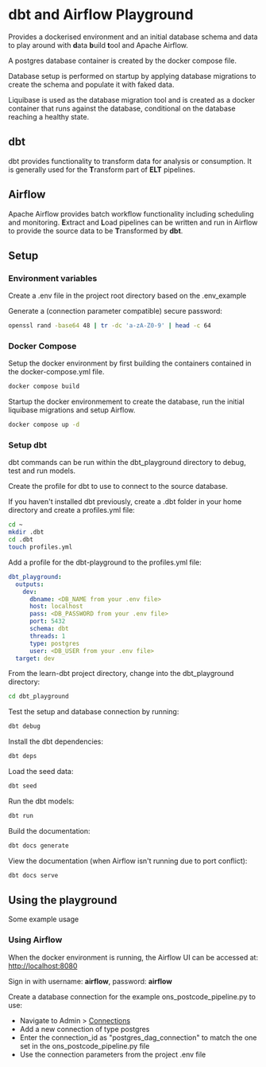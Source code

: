 # dbt and Airflow Playground

Provides a dockerised environment and an initial database schema and data to
play around with **d**ata **b**uild **t**ool and Apache Airflow.

A postgres database container is created by the docker compose file.

Database setup is performed on startup by applying database migrations to
create the schema and populate it with faked data.

Liquibase is used as the database migration tool and is created as a docker
container that runs against the database, conditional on the database reaching
a healthy state.

## dbt

dbt provides functionality to transform data for analysis or consumption.
It is generally used for the **T**ransform part of **ELT** pipelines.

## Airflow

Apache Airflow provides batch workflow functionality including scheduling
and monitoring. **E**xtract and **L**oad pipelines can be written and run
in Airflow to provide the source data to be **T**ransformed by **dbt**.

## Setup

### Environment variables

Create a .env file in the project root directory based on the .env_example

Generate a (connection parameter compatible) secure password:

```zsh
openssl rand -base64 48 | tr -dc 'a-zA-Z0-9' | head -c 64
```

### Docker Compose

Setup the docker environment by first building the containers contained
in the docker-compose.yml file.

```zsh
docker compose build
```

Startup the docker environmement to create the database, run the initial
liquibase migrations and setup Airflow.

```zsh
docker compose up -d
```

### Setup dbt

dbt commands can be run within the dbt_playground directory to debug, test
and run models.

Create the profile for dbt to use to connect to the source database.

If you haven't installed dbt previously, create a .dbt folder in your home
directory and create a profiles.yml file:

```zsh
cd ~
mkdir .dbt
cd .dbt
touch profiles.yml
```

Add a profile for the dbt-playground to the profiles.yml file:

```yaml
dbt_playground:
  outputs:
    dev:
      dbname: <DB_NAME from your .env file>
      host: localhost
      pass: <DB_PASSWORD from your .env file>
      port: 5432
      schema: dbt
      threads: 1
      type: postgres
      user: <DB_USER from your .env file>
  target: dev
```

From the learn-dbt project directory, change into the dbt_playground
directory:

```zsh
cd dbt_playground
```

Test the setup and database connection by running:

```zsh
dbt debug
```

Install the dbt dependencies:

```zsh
dbt deps
```

Load the seed data:

```zsh
dbt seed
```

Run the dbt models:

```zsh
dbt run
```

Build the documentation:

```zsh
dbt docs generate
```

View the documentation (when Airflow isn't running due to port conflict):

```zsh
dbt docs serve
```

## Using the playground

Some example usage

### Using Airflow

When the docker environment is running, the Airflow UI can be
accessed at: [http://localhost:8080](http://localhost:8080)

Sign in with username: **airflow**, password: **airflow**

Create a database connection for the example ons_postcode_pipeline.py
to use:

- Navigate to Admin > [Connections](http://localhost:8080/connection/list/)
- Add a new connection of type postgres
- Enter the connection_id as "postgres_dag_connection" to match
  the one set in the ons_postcode_pipeline.py file
- Use the connection parameters from the project .env file
